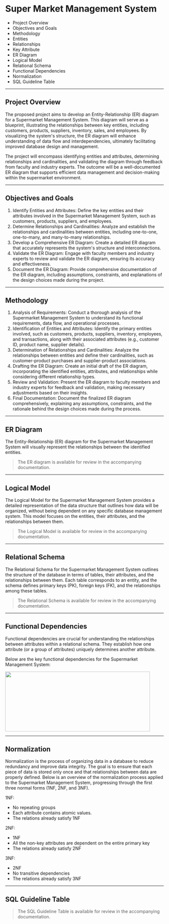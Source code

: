 # Super Market Management System 

  - Project Overview
  - Objectives and Goals
  - Methodology
  - Entities
  - Relationships
  - Key Attribute
  - ER Diagram
  - Logical Model
  - Relational Schema
  - Functional Dependencies
  - Normalization
  - SQL Guideline Table

****

## Project Overview
The proposed project aims to develop an Entity-Relationship (ER) diagram for a Supermarket Management System. This diagram will serve as a blueprint, illustrating the relationships between key entities, including customers, products, suppliers, inventory, sales, and employees. By visualizing the system's structure, the ER diagram will enhance understanding of data flow and interdependencies, ultimately facilitating improved database design and management.

The project will encompass identifying entities and attributes, determining relationships and cardinalities, and validating the diagram through feedback from faculty and industry experts. The outcome will be a well-documented ER diagram that supports efficient data management and decision-making within the supermarket environment.


****

## Objectives and Goals
1. Identify Entities and Attributes: Define the key entities and their attributes involved in the Supermarket Management System, such as customers, products, suppliers, and employees.
2. Determine Relationships and Cardinalities: Analyze and establish the relationships and cardinalities between entities, including one-to-one, one-to-many, and many-to-many relationships.
3. Develop a Comprehensive ER Diagram: Create a detailed ER diagram that accurately represents the system's structure and interconnections.
4. Validate the ER Diagram: Engage with faculty members and industry experts to review and validate the ER diagram, ensuring its accuracy and effectiveness.
5. Document the ER Diagram: Provide comprehensive documentation of the ER diagram, including assumptions, constraints, and explanations of the design choices made during the project.




****

## Methodology
1. Analysis of Requirements: Conduct a thorough analysis of the Supermarket Management System to understand its functional requirements, data flow, and operational processes.
2. Identification of Entities and Attributes: Identify the primary entities involved, such as customers, products, suppliers, inventory, employees, and transactions, along with their associated attributes (e.g., customer ID, product name, supplier details).
3. Determination of Relationships and Cardinalities: Analyze the relationships between entities and define their cardinalities, such as customer-product purchases and supplier-product associations.
4. Drafting the ER Diagram: Create an initial draft of the ER diagram, incorporating the identified entities, attributes, and relationships while considering different relationship types.
5. Review and Validation: Present the ER diagram to faculty members and industry experts for feedback and validation, making necessary adjustments based on their insights.
6. Final Documentation: Document the finalized ER diagram comprehensively, explaining any assumptions, constraints, and the rationale behind the design choices made during the process.





****

## ER Diagram
The Entity-Relationship (ER) diagram for the Supermarket Management System will visually represent the relationships between the identified entities. 

> The ER diagram is available for review in the accompanying documentation.


****

## Logical Model
The Logical Model for the Supermarket Management System provides a detailed representation of the data structure that outlines how data will be organized, without being dependent on any specific database management system. This model focuses on the entities, their attributes, and the relationships between them.

> The Logical Model is available for review in the accompanying documentation.

****

## Relational Schema
The Relational Schema for the Supermarket Management System outlines the structure of the database in terms of tables, their attributes, and the relationships between them. Each table corresponds to an entity, and the schema defines primary keys (PK), foreign keys (FK), and the relationships among these tables.

> The Relational Schema is available for review in the accompanying documentation.


****

## Functional Dependencies
Functional dependencies are crucial for understanding the relationships between attributes within a relational schema. They establish how one attribute (or a group of attributes) uniquely determines another attribute. 

Below are the key functional dependencies for the Supermarket Management System:

<img src="https://github.com/user-attachments/assets/62c92ebe-71fa-4b2e-bccf-fe1c0b670342" width="460" height="190">




****

## Normalization
Normalization is the process of organizing data in a database to reduce redundancy and improve data integrity. The goal is to ensure that each piece of data is stored only once and that relationships between data are properly defined. Below is an overview of the normalization process applied to the Supermarket Management System, progressing through the first three normal forms (1NF, 2NF, and 3NF).

1NF:
- No repeating groups
- Each attribute contains atomic values.
- The relations already satisfy 1NF

2NF:
- 1NF
- All the non-key attributes are dependent on the entire primary key
- The relations already satisfy 2NF

3NF:
- 2NF
- No transitive dependencies
- The relations already satisfy 3NF


***
## SQL Guideline Table

> The SQL Guideline Table is available for review in the accompanying documentation.
